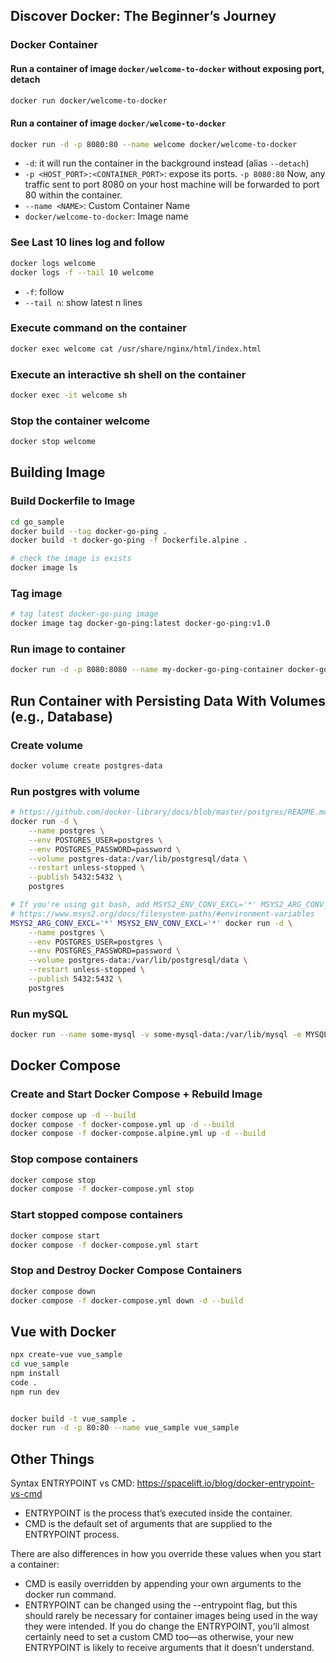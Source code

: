 ## Discover Docker: The Beginner’s Journey

### Docker Container

#### Run a container of image `docker/welcome-to-docker` without exposing port, detach

```sh
docker run docker/welcome-to-docker
```

#### Run a container of image `docker/welcome-to-docker`

```sh
docker run -d -p 8080:80 --name welcome docker/welcome-to-docker
```

- `-d`: it will run the container in the background instead (alias `--detach`)
- `-p <HOST_PORT>:<CONTAINER_PORT>`: expose its ports. `-p 8080:80` Now,
  any traffic sent to port 8080 on your host machine will be forwarded to port 80 within the container.
- `--name <NAME>`: Custom Container Name
- `docker/welcome-to-docker`: Image name

### See Last 10 lines log and follow

```sh
docker logs welcome
docker logs -f --tail 10 welcome
```

- `-f`: follow
- `--tail n`: show latest n lines

### Execute command on the container

```sh
docker exec welcome cat /usr/share/nginx/html/index.html
```

### Execute an interactive sh shell on the container

```sh
docker exec -it welcome sh
```

### Stop the container welcome

```sh
docker stop welcome
```

## Building Image

### Build Dockerfile to Image

```sh
cd go_sample
docker build --tag docker-go-ping .
docker build -t docker-go-ping -f Dockerfile.alpine .

# check the image is exists
docker image ls
```

### Tag image

```sh
# tag latest docker-go-ping image
docker image tag docker-go-ping:latest docker-go-ping:v1.0
```

### Run image to container

```sh
docker run -d -p 8080:8080 --name my-docker-go-ping-container docker-go-ping
```

## Run Container with Persisting Data With Volumes (e.g., Database)

### Create volume

```sh
docker volume create postgres-data
```

### Run postgres with volume

```sh
# https://github.com/docker-library/docs/blob/master/postgres/README.md
docker run -d \
    --name postgres \
    --env POSTGRES_USER=postgres \
    --env POSTGRES_PASSWORD=password \
    --volume postgres-data:/var/lib/postgresql/data \
    --restart unless-stopped \
    --publish 5432:5432 \
    postgres

# If you're using git bash, add MSYS2_ENV_CONV_EXCL='*' MSYS2_ARG_CONV_EXCL='*' to avoid auto conversion from arguments and env
# https://www.msys2.org/docs/filesystem-paths/#environment-variables
MSYS2_ARG_CONV_EXCL='*' MSYS2_ENV_CONV_EXCL='*' docker run -d \
    --name postgres \
    --env POSTGRES_USER=postgres \
    --env POSTGRES_PASSWORD=password \
    --volume postgres-data:/var/lib/postgresql/data \
    --restart unless-stopped \
    --publish 5432:5432 \
    postgres
```

### Run mySQL

```sh
docker run --name some-mysql -v some-mysql-data:/var/lib/mysql -e MYSQL_ROOT_PASSWORD=password -d mysql
```

## Docker Compose

### Create and Start Docker Compose + Rebuild Image

```sh
docker compose up -d --build
docker compose -f docker-compose.yml up -d --build
docker compose -f docker-compose.alpine.yml up -d --build
```

### Stop compose containers

```sh
docker compose stop
docker compose -f docker-compose.yml stop
```

### Start stopped compose containers

```sh
docker compose start
docker compose -f docker-compose.yml start
```

### Stop and Destroy Docker Compose Containers

```sh
docker compose down
docker compose -f docker-compose.yml down -d --build
```

## Vue with Docker

```sh
npx create-vue vue_sample
cd vue_sample
npm install
code .
npm run dev


docker build -t vue_sample .
docker run -d -p 80:80 --name vue_sample vue_sample
```

## Other Things

Syntax ENTRYPOINT vs CMD: https://spacelift.io/blog/docker-entrypoint-vs-cmd

- ENTRYPOINT is the process that’s executed inside the container.
- CMD is the default set of arguments that are supplied to the ENTRYPOINT process.

There are also differences in how you override these values when you start a container:

- CMD is easily overridden by appending your own arguments to the docker run command.
- ENTRYPOINT can be changed using the --entrypoint flag, but this should rarely be necessary for container images being used in the way they were intended. If you do change the ENTRYPOINT, you’ll almost certainly need to set a custom CMD too—as otherwise, your new ENTRYPOINT is likely to receive arguments that it doesn’t understand.
